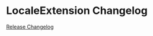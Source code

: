 # LocaleExtension Changelog

[Release Changelog](https://github.com/spryker/locale-extension/releases)
